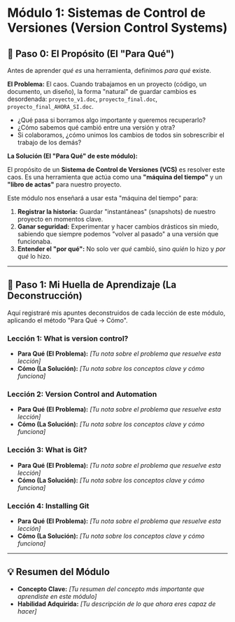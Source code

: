 # Módulo 1: Sistemas de Control de Versiones (Version Control Systems)

## 🎯 Paso 0: El Propósito (El "Para Qué")

Antes de aprender *qué es* una herramienta, definimos *para qué* existe.

**El Problema:** El caos. Cuando trabajamos en un proyecto (código, un documento, un diseño), la forma "natural" de guardar cambios es desordenada: `proyecto_v1.doc`, `proyecto_final.doc`, `proyecto_final_AHORA_SI.doc`. 
* ¿Qué pasa si borramos algo importante y queremos recuperarlo?
* ¿Cómo sabemos qué cambió entre una versión y otra?
* Si colaboramos, ¿cómo unimos los cambios de todos sin sobrescribir el trabajo de los demás?

**La Solución (El "Para Qué" de este módulo):**

El propósito de un **Sistema de Control de Versiones (VCS)** es resolver este caos. Es una herramienta que actúa como una **"máquina del tiempo"** y un **"libro de actas"** para nuestro proyecto.

Este módulo nos enseñará a usar esta "máquina del tiempo" para:
1.  **Registrar la historia:** Guardar "instantáneas" (snapshots) de nuestro proyecto en momentos clave.
2.  **Ganar seguridad:** Experimentar y hacer cambios drásticos sin miedo, sabiendo que siempre podemos "volver al pasado" a una versión que funcionaba.
3.  **Entender el "por qué":** No solo ver *qué* cambió, sino *quién* lo hizo y *por qué* lo hizo.

---

## 🔬 Paso 1: Mi Huella de Aprendizaje (La Deconstrucción)

Aquí registraré mis apuntes deconstruidos de cada lección de este módulo, aplicando el método "Para Qué -> Cómo".

### Lección 1: What is version control?
* **Para Qué (El Problema):** *[Tu nota sobre el problema que resuelve esta lección]*
* **Cómo (La Solución):** *[Tu nota sobre los conceptos clave y cómo funciona]*

### Lección 2: Version Control and Automation
* **Para Qué (El Problema):** *[Tu nota sobre el problema que resuelve esta lección]*
* **Cómo (La Solución):** *[Tu nota sobre los conceptos clave y cómo funciona]*

### Lección 3: What is Git?
* **Para Qué (El Problema):** *[Tu nota sobre el problema que resuelve esta lección]*
* **Cómo (La Solución):** *[Tu nota sobre los conceptos clave y cómo funciona]*

### Lección 4: Installing Git
* **Para Qué (El Problema):** *[Tu nota sobre el problema que resuelve esta lección]*
* **Cómo (La Solución):** *[Tu nota sobre los conceptos clave y cómo funciona]*

---

## 💡 Resumen del Módulo

* **Concepto Clave:** *[Tu resumen del concepto más importante que aprendiste en este módulo]*
* **Habilidad Adquirida:** *[Tu descripción de lo que ahora eres capaz de hacer]*
